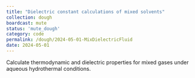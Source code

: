 ```yaml
---
title: "Dielectric constant calculations of mixed solvents"
collection: dough
boardcast: mute
status: 'mute_dough'
category: code
permalink: /dough/2024-05-01-MixDielectricFluid
date: 2024-05-01
---
```


Calculate thermodynamic and dielectric properties for mixed gases under aqueous hydrothermal conditions.
